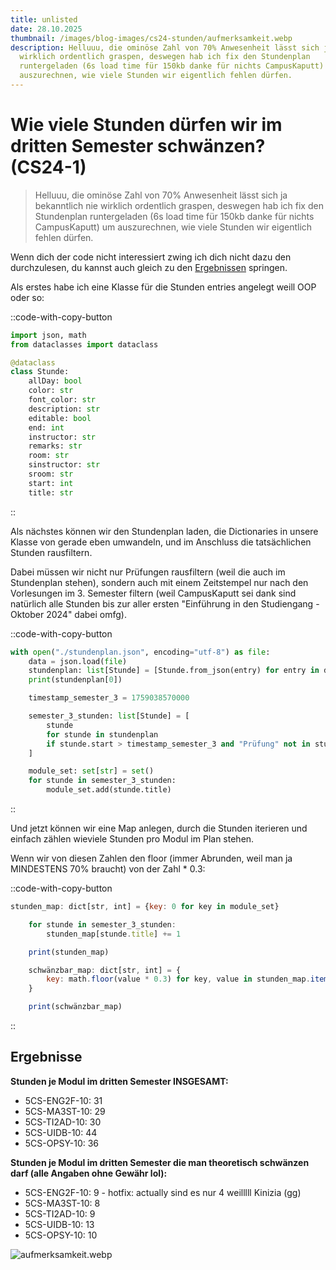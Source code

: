 ```yaml
---
title: unlisted
date: 28.10.2025
thumbnail: /images/blog-images/cs24-stunden/aufmerksamkeit.webp
description: Helluuu, die ominöse Zahl von 70% Anwesenheit lässt sich ja bekanntlich nie
  wirklich ordentlich graspen, deswegen hab ich fix den Stundenplan
  runtergeladen (6s load time für 150kb danke für nichts CampusKaputt) um
  auszurechnen, wie viele Stunden wir eigentlich fehlen dürfen.
---
```


# Wie viele Stunden dürfen wir im dritten Semester schwänzen? (CS24-1)

> Helluuu, die ominöse Zahl von 70% Anwesenheit lässt sich ja bekanntlich nie wirklich ordentlich graspen, deswegen hab ich fix den Stundenplan runtergeladen (6s load time für 150kb danke für nichts CampusKaputt) um auszurechnen, wie viele Stunden wir eigentlich fehlen dürfen.

Wenn dich der code nicht interessiert zwing ich dich nicht dazu den durchzulesen, du kannst auch gleich zu den [Ergebnissen](/blog/cs24-stunden#ergebnisse) springen.

Als erstes habe ich eine Klasse für die Stunden entries angelegt weill OOP oder so:

::code-with-copy-button
```py
import json, math
from dataclasses import dataclass

@dataclass
class Stunde:
    allDay: bool
    color: str
    font_color: str
    description: str
    editable: bool
    end: int
    instructor: str
    remarks: str
    room: str
    sinstructor: str
    sroom: str
    start: int
    title: str
```
::

Als nächstes können wir den Stundenplan laden, die Dictionaries in unsere Klasse von gerade eben umwandeln, und im Anschluss die tatsächlichen Stunden rausfiltern.

Dabei müssen wir nicht nur Prüfungen rausfiltern (weil die auch im Stundenplan stehen), sondern auch mit einem Zeitstempel nur nach den Vorlesungen im 3. Semester filtern (weil CampusKaputt sei dank sind natürlich alle Stunden bis zur aller ersten "Einführung in den Studiengang - Oktober 2024" dabei omfg).

::code-with-copy-button
```py [main.py]
with open("./stundenplan.json", encoding="utf-8") as file:
    data = json.load(file)
    stundenplan: list[Stunde] = [Stunde.from_json(entry) for entry in data]
    print(stundenplan[0])

    timestamp_semester_3 = 1759038570000

    semester_3_stunden: list[Stunde] = [
        stunde
        for stunde in stundenplan
        if stunde.start > timestamp_semester_3 and "Prüfung" not in stunde.remarks
    ]

    module_set: set[str] = set()
    for stunde in semester_3_stunden:
        module_set.add(stunde.title)
```
::

Und jetzt können wir eine Map anlegen, durch die Stunden iterieren und einfach zählen wieviele Stunden pro Modul im Plan stehen.

Wenn wir von diesen Zahlen den floor (immer Abrunden, weil man ja MINDESTENS 70% braucht) von der Zahl \* 0.3:

::code-with-copy-button
```js
stunden_map: dict[str, int] = {key: 0 for key in module_set}

    for stunde in semester_3_stunden:
        stunden_map[stunde.title] += 1

    print(stunden_map)

    schwänzbar_map: dict[str, int] = {
        key: math.floor(value * 0.3) for key, value in stunden_map.items()
    }

    print(schwänzbar_map)
```
::

## Ergebnisse

**Stunden je Modul im dritten Semester INSGESAMT:**

- 5CS-ENG2F-10: 31
- 5CS-MA3ST-10: 29
- 5CS-TI2AD-10: 30
- 5CS-UIDB-10: 44
- 5CS-OPSY-10: 36

**Stunden je Modul im dritten Semester die man theoretisch schwänzen darf (alle Angaben ohne Gewähr lol):**

- 5CS-ENG2F-10: 9 - hotfix: actually sind es nur 4 weilllll Kinizia (gg)
- 5CS-MA3ST-10: 8
- 5CS-TI2AD-10: 9
- 5CS-UIDB-10: 13
- 5CS-OPSY-10: 10

![aufmerksamkeit.webp](/images/blog-images/cs24-stunden/aufmerksamkeit.webp)
